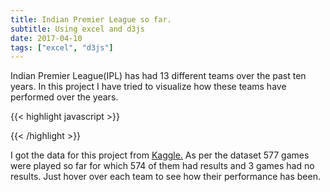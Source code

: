 ```yaml
---
title: Indian Premier League so far.
subtitle: Using excel and d3js
date: 2017-04-10
tags: ["excel", "d3js"]
---
```


Indian Premier League(IPL) has had 13 different teams over the past ten years. In this project I have tried to visualize how these teams 
have performed over the years.

<!--more-->

{{< highlight javascript >}}

<style>

svg text{
  fill:grey;
  font-size:11px;
}
svg .values text{
  pointer-events:none;
  stroke-width: 0.5px;
}
.groups:hover{
  cursor:pointer;
  font-weight:bold;
}
</style>
<body>
<script src="https://d3js.org/d3.v4.min.js"></script>
<script src="http://vizjs.org/viz.v1.1.0.min.js"></script>
<script>

var data = [['Chennai Super Kings','Deccan Chargers',6],
['Chennai Super Kings','Delhi Daredevils',11],
['Chennai Super Kings','Kings XI Punjab',10],
['Chennai Super Kings','Kochi Tuskers Kerala',1],
['Chennai Super Kings','Kolkata Knight Riders',10],
['Chennai Super Kings','Mumbai Indians',10],
['Chennai Super Kings','Pune Warriors',4],
['Chennai Super Kings','Rajasthan Royals',11],
['Chennai Super Kings','Royal Challengers Bangalore',12],
['Chennai Super Kings','Sunrisers Hyderabad',4],
['Deccan Chargers','Chennai Super Kings',4],
['Deccan Chargers','Delhi Daredevils',4],
['Deccan Chargers','Kings XI Punjab',3],
['Deccan Chargers','Kochi Tuskers Kerala',1],
['Deccan Chargers','Kolkata Knight Riders',2],
['Deccan Chargers','Mumbai Indians',4],
['Deccan Chargers','Pune Warriors',3],
['Deccan Chargers','Rajasthan Royals',2],
['Deccan Chargers','Royal Challengers Bangalore',6],
['Delhi Daredevils','Chennai Super Kings',5],
['Delhi Daredevils','Deccan Chargers',7],
['Delhi Daredevils','Gujarat Lions',1],
['Delhi Daredevils','Kings XI Punjab',8],
['Delhi Daredevils','Kochi Tuskers Kerala',1],
['Delhi Daredevils','Kolkata Knight Riders',7],
['Delhi Daredevils','Mumbai Indians',9],
['Delhi Daredevils','Pune Warriors',3],
['Delhi Daredevils','Rajasthan Royals',6],
['Delhi Daredevils','Royal Challengers Bangalore',6],
['Delhi Daredevils','Sunrisers Hyderabad',3],
['Gujarat Lions','Delhi Daredevils',1],
['Gujarat Lions','Kings XI Punjab',1],
['Gujarat Lions','Kolkata Knight Riders',2],
['Gujarat Lions','Mumbai Indians',2],
['Gujarat Lions','Rising Pune Supergiants',2],
['Gujarat Lions','Royal Challengers Bangalore',1],
['Kings XI Punjab','Chennai Super Kings',7],
['Kings XI Punjab','Deccan Chargers',7],
['Kings XI Punjab','Delhi Daredevils',10],
['Kings XI Punjab','Gujarat Lions',1],
['Kings XI Punjab','Kochi Tuskers Kerala',1],
['Kings XI Punjab','Kolkata Knight Riders',6],
['Kings XI Punjab','Mumbai Indians',9],
['Kings XI Punjab','Pune Warriors',3],
['Kings XI Punjab','Rajasthan Royals',6],
['Kings XI Punjab','Rising Pune Supergiants',1],
['Kings XI Punjab','Royal Challengers Bangalore',10],
['Kings XI Punjab','Sunrisers Hyderabad',2],
['Kochi Tuskers Kerala','Chennai Super Kings',1],
['Kochi Tuskers Kerala','Delhi Daredevils',1],
['Kochi Tuskers Kerala','Kolkata Knight Riders',2],
['Kochi Tuskers Kerala','Mumbai Indians',1],
['Kochi Tuskers Kerala','Rajasthan Royals',1],
['Kolkata Knight Riders','Chennai Super Kings',6],
['Kolkata Knight Riders','Deccan Chargers',7],
['Kolkata Knight Riders','Delhi Daredevils',10],
['Kolkata Knight Riders','Kings XI Punjab',13],
['Kolkata Knight Riders','Mumbai Indians',5],
['Kolkata Knight Riders','Pune Warriors',4],
['Kolkata Knight Riders','Rajasthan Royals',6],
['Kolkata Knight Riders','Rising Pune Supergiants',2],
['Kolkata Knight Riders','Royal Challengers Bangalore',9],
['Kolkata Knight Riders','Sunrisers Hyderabad',6],
['Mumbai Indians','Chennai Super Kings',12],
['Mumbai Indians','Deccan Chargers',6],
['Mumbai Indians','Delhi Daredevils',9],
['Mumbai Indians','Kings XI Punjab',9],
['Mumbai Indians','Kolkata Knight Riders',13],
['Mumbai Indians','Pune Warriors',5],
['Mumbai Indians','Rajasthan Royals',10],
['Mumbai Indians','Rising Pune Supergiants',1],
['Mumbai Indians','Royal Challengers Bangalore',11],
['Mumbai Indians','Sunrisers Hyderabad',4],
['Pune Warriors','Chennai Super Kings',2],
['Pune Warriors','Deccan Chargers',1],
['Pune Warriors','Delhi Daredevils',2],
['Pune Warriors','Kings XI Punjab',3],
['Pune Warriors','Kochi Tuskers Kerala',1],
['Pune Warriors','Kolkata Knight Riders',1],
['Pune Warriors','Mumbai Indians',1],
['Pune Warriors','Rajasthan Royals',1],
['Rajasthan Royals','Chennai Super Kings',6],
['Rajasthan Royals','Deccan Chargers',7],
['Rajasthan Royals','Delhi Daredevils',10],
['Rajasthan Royals','Kings XI Punjab',9],
['Rajasthan Royals','Kochi Tuskers Kerala',1],
['Rajasthan Royals','Kolkata Knight Riders',9],
['Rajasthan Royals','Mumbai Indians',6],
['Rajasthan Royals','Pune Warriors',4],
['Rajasthan Royals','Royal Challengers Bangalore',7],
['Rajasthan Royals','Sunrisers Hyderabad',4],
['Rising Pune Supergiants','Delhi Daredevils',2],
['Rising Pune Supergiants','Kings XI Punjab',1],
['Rising Pune Supergiants','Mumbai Indians',1],
['Rising Pune Supergiants','Sunrisers Hyderabad',1],
['Royal Challengers Bangalore','Chennai Super Kings',7],
['Royal Challengers Bangalore','Deccan Chargers',5],
['Royal Challengers Bangalore','Delhi Daredevils',10],
['Royal Challengers Bangalore','Gujarat Lions',2],
['Royal Challengers Bangalore','Kings XI Punjab',8],
['Royal Challengers Bangalore','Kochi Tuskers Kerala',2],
['Royal Challengers Bangalore','Kolkata Knight Riders',9],
['Royal Challengers Bangalore','Mumbai Indians',8],
['Royal Challengers Bangalore','Pune Warriors',5],
['Royal Challengers Bangalore','Rajasthan Royals',8],
['Royal Challengers Bangalore','Rising Pune Supergiants',2],
['Royal Challengers Bangalore','Sunrisers Hyderabad',4],
['Sunrisers Hyderabad','Chennai Super Kings',2],
['Sunrisers Hyderabad','Delhi Daredevils',5],
['Sunrisers Hyderabad','Gujarat Lions',3],
['Sunrisers Hyderabad','Kings XI Punjab',6],
['Sunrisers Hyderabad','Kolkata Knight Riders',3],
['Sunrisers Hyderabad','Mumbai Indians',4],
['Sunrisers Hyderabad','Pune Warriors',2],
['Sunrisers Hyderabad','Rajasthan Royals',3],
['Sunrisers Hyderabad','Rising Pune Supergiants',1],
['Sunrisers Hyderabad','Royal Challengers Bangalore',5]]


;

var colors = {
"Chennai Super Kings":              "#F6F93B"
,"Deccan Chargers":                 "#E97D23"
,"Delhi Daredevils":                "#DF320B"
,"Gujarat Lions":                   "#FAA555"
,"Kings XI Punjab":                 "#F37D8A"
,"Kochi Tuskers Kerala":            "#9144E7"
,"Kolkata Knight Riders":           "#AF54D9"
,"Mumbai Indians":                  "#134DCC"
,"Pune Warriors":                   "#84A9FB"
,"Rajasthan Royals":                "#0350FB"
,"Rising Pune Supergiants":         "#F380EE"
,"Royal Challengers Bangalore":     "#FC0D05"
,"Sunrisers Hyderabad":             "#F27303"
};

var sortOrder =[
"Chennai Super Kings"        
,"Deccan Chargers"           
,"Delhi Daredevils"           
,"Gujarat Lions"            
,"Kings XI Punjab"            
,"Kochi Tuskers Kerala"       
,"Kolkata Knight Riders"      
,"Mumbai Indians"             
,"Pune Warriors"             
,"Rajasthan Royals"          
,"Rising Pune Supergiants"   
,"Royal Challengers Bangalore"
,"Sunrisers Hyderabad"
];

function sort(a,b){ return d3.ascending(sortOrder.indexOf(a),sortOrder.indexOf(b)); }

var ch = viz.ch().data(data)
      .padding(.01)
      .sort(sort)
	  .innerRadius(430)
	  .outerRadius(450)
	  .duration(1000)
	  .chordOpacity(0.3)
	  .labelPadding(.03)
      .fill(function(d){ return colors[d];});

var width=1300, height=1100;

var svg = d3.select("body").append("svg").attr("height",height).attr("width",width);

svg.append("g").attr("transform", "translate(600,550)").call(ch);

// adjust height of frame in bl.ocks.org
d3.select(self.frameElement).style("height", height+"px").style("width", width+"px");     
</script>

{{< /highlight >}}

I got the data for this project from <a href="https://www.kaggle.com/manasgarg/ipl/downloads/ipl.zip">Kaggle.</a> As per the dataset 577 games were 
played so far for which 574 of them had results and 3 games had no results. Just hover over each team to see how their performance has been.
